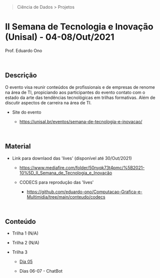 > Ciência de Dados > Projetos

# II Semana de Tecnologia e Inovação (Unisal) - 04-08/Out/2021

Prof. Eduardo Ono

<br>

## Descrição

O evento visa reunir conteúdos de profissionais e de empresas de renome na área de TI, propiciando aos participantes do evento contato com o estado da arte das tendências tecnológicas em trilhas formativas. Além de discutir aspectos de carreira na área de TI.

* Site do evento

  * https://unisal.br/eventos/semana-de-tecnologia-e-inovacao/

<br>

## Material

  * Link para downlaod das 'lives' (disponível até 30/Out/2021)

    * https://www.mediafire.com/folder/50nyqk73t4pmc/%5B2021-10%5D_II_Semana_de_Tecnologia_e_Inovação

    * CODECS para reprodução das 'lives'

      * https://github.com/eduardo-ono/Computacao-Grafica-e-Multimidia/tree/main/conteudo/codecs

<br>

## Conteúdo

* Trilha 1 (N/A)

* Trilha 2 (N/A)

* Trilha 3

  * [Dia 05](./dia-05)

  * Dias 06-07 - ChatBot

<br>

